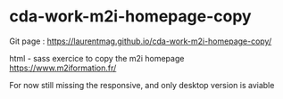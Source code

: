 # cda-work-m2i-homepage-copy

Git page : https://laurentmag.github.io/cda-work-m2i-homepage-copy/

html - sass exercice to copy the m2i homepage
https://www.m2iformation.fr/

For now still missing the responsive, and only desktop version is aviable
